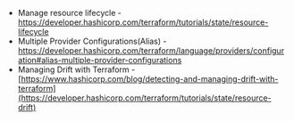 * Manage resource lifecycle - https://developer.hashicorp.com/terraform/tutorials/state/resource-lifecycle
* Multiple Provider Configurations(Alias) - https://developer.hashicorp.com/terraform/language/providers/configuration#alias-multiple-provider-configurations
* Managing Drift with Terraform - [https://www.hashicorp.com/blog/detecting-and-managing-drift-with-terraform](https://developer.hashicorp.com/terraform/tutorials/state/resource-drift)
